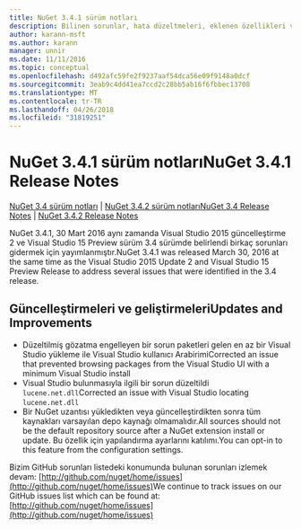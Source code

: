 ```yaml
---
title: NuGet 3.4.1 sürüm notları
description: Bilinen sorunlar, hata düzeltmeleri, eklenen özellikleri ve dcr NuGet 3.4.1 dahil etmek için sürüm notları.
author: karann-msft
ms.author: karann
manager: unnir
ms.date: 11/11/2016
ms.topic: conceptual
ms.openlocfilehash: d492afc59fe2f9237aaf54dca56e09f9148a0dcf
ms.sourcegitcommit: 3eab9c4dd41ea7ccd2c28bb5ab16f6fbbec13708
ms.translationtype: MT
ms.contentlocale: tr-TR
ms.lasthandoff: 04/26/2018
ms.locfileid: "31819251"
---
```

# <a name="nuget-341-release-notes"></a><span data-ttu-id="2a96c-103">NuGet 3.4.1 sürüm notları</span><span class="sxs-lookup"><span data-stu-id="2a96c-103">NuGet 3.4.1 Release Notes</span></span>

<span data-ttu-id="2a96c-104">[NuGet 3.4 sürüm notları](../release-notes/nuget-3.4.md) | [NuGet 3.4.2 sürüm notları](../release-notes/nuget-3.4.2.md)</span><span class="sxs-lookup"><span data-stu-id="2a96c-104">[NuGet 3.4 Release Notes](../release-notes/nuget-3.4.md) | [NuGet 3.4.2 Release Notes](../release-notes/nuget-3.4.2.md)</span></span>

<span data-ttu-id="2a96c-105">NuGet 3.4.1, 30 Mart 2016 aynı zamanda Visual Studio 2015 güncelleştirme 2 ve Visual Studio 15 Preview sürüm 3.4 sürümde belirlendi birkaç sorunları gidermek için yayımlanmıştır.</span><span class="sxs-lookup"><span data-stu-id="2a96c-105">NuGet 3.4.1 was released March 30, 2016 at the same time as the Visual Studio 2015 Update 2 and Visual Studio 15 Preview Release to address several issues that were identified in the 3.4 release.</span></span>

## <a name="updates-and-improvements"></a><span data-ttu-id="2a96c-106">Güncelleştirmeleri ve geliştirmeleri</span><span class="sxs-lookup"><span data-stu-id="2a96c-106">Updates and Improvements</span></span>

* <span data-ttu-id="2a96c-107">Düzeltilmiş gözatma engelleyen bir sorun paketleri gelen en az bir Visual Studio yükleme ile Visual Studio kullanıcı Arabirimi</span><span class="sxs-lookup"><span data-stu-id="2a96c-107">Corrected an issue that prevented browsing packages from the Visual Studio UI with a minimum Visual Studio install</span></span>
* <span data-ttu-id="2a96c-108">Visual Studio bulunmasıyla ilgili bir sorun düzeltildi `lucene.net.dll`</span><span class="sxs-lookup"><span data-stu-id="2a96c-108">Corrected an issue with Visual Studio locating `lucene.net.dll`</span></span>
* <span data-ttu-id="2a96c-109">Bir NuGet uzantısı yükledikten veya güncelleştirdikten sonra tüm kaynakları varsayılan depo kaynağı olmamalıdır.</span><span class="sxs-lookup"><span data-stu-id="2a96c-109">All sources should not be the default repository source after a NuGet extension install or update.</span></span>  <span data-ttu-id="2a96c-110">Bu özellik için yapılandırma ayarlarını katılımı.</span><span class="sxs-lookup"><span data-stu-id="2a96c-110">You can opt-in to this feature from the configuration settings.</span></span>

<span data-ttu-id="2a96c-111">Bizim GitHub sorunları listedeki konumunda bulunan sorunları izlemek devam: [http://github.com/nuget/home/issues](http://github.com/nuget/home/issues)</span><span class="sxs-lookup"><span data-stu-id="2a96c-111">We continue to track issues on our GitHub issues list which can be found at: [http://github.com/nuget/home/issues](http://github.com/nuget/home/issues)</span></span>